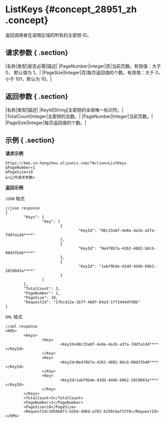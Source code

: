 # ListKeys {#concept_28951_zh .concept}

返回调用者在调用区域的所有的主密钥 ID。

## 请求参数 { .section}

|名称|类型|是否必需|描述|
|PageNumber|Integer|否|当前页数。有效值：大于 0， 默认值为 1。|
|PageSize|Integer|否|每页返回值的个数。有效值：大于 0，小于 101，默认为 10。|

## 返回参数 { .section}

|名称|类型|描述|
|KeyId|String|主密钥的全局唯一标识符。|
|TotalCount|Integer|主密钥的总数。|
|PageNumber|Integer|当前页数。|
|PageSize|Integer|每页返回值的个数。|

## 示例 { .section}

**请求示例**

```
https://kms.cn-hangzhou.aliyuncs.com/?Action=ListKeys
&PageNumber=1
&PageSize=10
&<公共请求参数>

```

**返回示例**

 `JSON` 格式

```
//json response
{
        "Keys": {
                "Key": [
                        {
                                "KeyId": "08c33a6f-4e0a-4a1b-a3fa-7ddfa1d4****"
                        },
                        {
                                "KeyId": "0e478b7a-4262-4802-b8cb-00d3fb40****"
                        },
                        {
                                "KeyId": "1abf9b4e-d3dd-4d4b-b9b2-2829043a****"
                        }
                ]
        },
        "TotalCount": 3,
        "PageNumber": 1,
        "PageSize": 10,
        "RequestId": "1fbcd12a-1b7f-468f-84a3-1ff3444dfd8b"
}

```

 `XML` 格式

```
//xml response
<KMS>
        <Keys>
                <Key>
                        <KeyId>08c33a6f-4e0a-4a1b-a3fa-7ddfa1d4****</KeyId>
                </Key>
                <Key>
                        <KeyId>0e478b7a-4262-4802-b8cb-00d3fb40****</KeyId>
                </Key>
                <Key>
                        <KeyId>1abf9b4e-d3dd-4d4b-b9b2-2829043a****</KeyId>
                </Key>
        </Keys>
        <TotalCount>3</TotalCount>
        <PageNumber>1</PageNumber>
        <PageSize>10</PageSize>
        <RequestId>1050b8f1-b264-496d-a782-6299cbaf15f8</RequestId>
</KMS>


```


